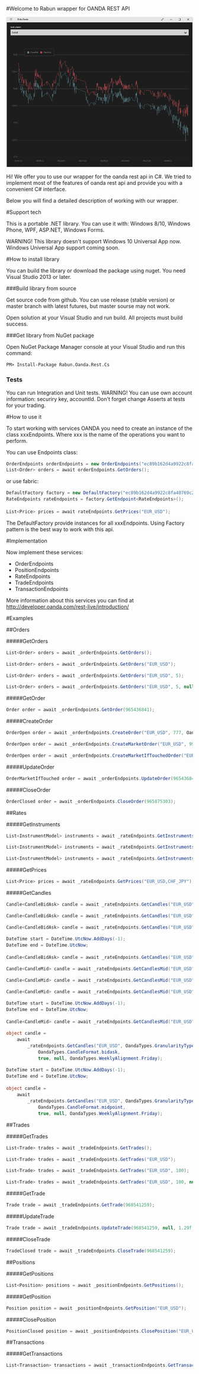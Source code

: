 #Welcome to Rabun wrapper for OANDA REST API

![Title img](/RoboTrade.png)

Hi! We offer you to use our wrapper for the oanda rest api in C#. 
We tried to implement most of the features of oanda rest api and 
provide you with a convenient C# interface.

Below you will find a detailed description of working with our wrapper.

#Support tech

This is a portable .NET library. You can use it with: Windows 8/10, Windows Phone,
WPF, ASP.NET, Windows Forms.

WARNING! This library doesn't support Windows 10 Universal App now. Windows Universal App support coming soon.

#How to install library

You can build the library or download the package using nuget. You need Visual Studio
2013 or later.

###Build library from source

Get source code from github. You can use release (stable version) or master branch
with latest futures, but master sourse may not work.

Open solution at your Visual Studio and run build. All projects must build success.

###Get library from NuGet package

Open NuGet Package Manager console at your Visual Studio and run this command:

```
PM> Install-Package Rabun.Oanda.Rest.Cs
```

### Tests

You can run Integration and Unit tests. WARNING! You can use own account information:
securiry key, accountId. Don't forget change Asserts at tests for your trading.

#How to use it

To start working with services OANDA you need to create an instance of the class 
xxxEndpoints. Where xxx is the name of the operations you want to perform.

You can use Endpoints class:

```csharp
OrderEndpoints orderEndpoints = new OrderEndpoints("ec89b162d4a9922c8fa40769c2453d8b-cc1fb522857d46a08a90ef09730343a6", AccountType.practice, 4905675);
List<Order> orders = await orderEndpoints.GetOrders();
```

or use fabric:

```csharp
DefaultFactory factory = new DefaultFactory("ec89b162d4a9922c8fa40769c2453d8b-cc1fb522857d46a08a90ef09730343a6", AccountType.practice, 4905675);
RateEndpoints rateEndpoints = factory.GetEndpoint<RateEndpoints>();

List<Price> prices = await rateEndpoints.GetPrices("EUR_USD");
```

The DefaultFactory provide instances for all xxxEndpoints. Using Factory pattern is
the best way to work with this api.

#Implementation

Now implement these services:
* OrderEndpoints
* PositionEndpoints
* RateEndpoints
* TradeEndpoints
* TransactionEndpoints

More information about this services you can find at http://developer.oanda.com/rest-live/introduction/

#Examples

##Orders

#####GetOrders

```csharp
List<Order> orders = await _orderEndpoints.GetOrders();
```

```csharp
List<Order> orders = await _orderEndpoints.GetOrders("EUR_USD");
```

```csharp
List<Order> orders = await _orderEndpoints.GetOrders("EUR_USD", 5);
```

```csharp
List<Order> orders = await _orderEndpoints.GetOrders("EUR_USD", 5, null, null);
```

#####GetOrder

```csharp
Order order = await _orderEndpoints.GetOrder(965436841);
```

#####CreateOrder

```csharp
OrderOpen order = await _orderEndpoints.CreateOrder("EUR_USD", 777, OandaTypes.Side.buy, OandaTypes.OrderType.marketIfTouched, DateTime.Now.AddDays(1), 1.1630f, null, null, null, null);
```

```csharp
OrderOpen order = await _orderEndpoints.CreateMarketOrder("EUR_USD", 999, OandaTypes.Side.buy);
```

```csharp
OrderOpen order = await _orderEndpoints.CreateMarketIfTouchedOrder("EUR_USD", 999, OandaTypes.Side.buy, DateTime.Now.AddDays(1), 1.4f);
```

#####UpdateOrder

```csharp
OrderMarketIfTouched order = await _orderEndpoints.UpdateOrder(965436841, 333, 1.1f, null, null, null, null, null, null);
```

#####CloseOrder

```csharp
OrderClosed order = await _orderEndpoints.CloseOrder(965875303);
```

##Rates

#####GetInstruments

```csharp
List<InstrumentModel> instruments = await _rateEndpoints.GetInstruments();
```

```csharp
List<InstrumentModel> instruments = await _rateEndpoints.GetInstruments("EUR_USD,CHF_JPY");
```

```csharp
List<InstrumentModel> instruments = await _rateEndpoints.GetInstruments("instrument", "EUR_USD");
```

#####GetPrices

```csharp
List<Price> prices = await _rateEndpoints.GetPrices("EUR_USD,CHF_JPY");
```

#####GetCandles

```csharp
Candle<CandleBidAsk> candle = await _rateEndpoints.GetCandles("EUR_USD");
```

```csharp
Candle<CandleBidAsk> candle = await _rateEndpoints.GetCandles("EUR_USD", OandaTypes.GranularityType.D);
```

```csharp
Candle<CandleBidAsk> candle = await _rateEndpoints.GetCandles("EUR_USD", OandaTypes.GranularityType.M, 10);
```

```csharp
DateTime start = DateTime.UtcNow.AddDays(-1);
DateTime end = DateTime.UtcNow;

Candle<CandleBidAsk> candle = await _rateEndpoints.GetCandles("EUR_USD", OandaTypes.GranularityType.H1, start, end);
```

```csharp
Candle<CandleMid> candle = await _rateEndpoints.GetCandlesMid("EUR_USD");
```

```csharp
Candle<CandleMid> candle = await _rateEndpoints.GetCandlesMid("EUR_USD", OandaTypes.GranularityType.D);
```

```csharp
Candle<CandleMid> candle = await _rateEndpoints.GetCandlesMid("EUR_USD", OandaTypes.GranularityType.M, 10);
```

```csharp
DateTime start = DateTime.UtcNow.AddDays(-1);
DateTime end = DateTime.UtcNow;

Candle<CandleMid> candle = await _rateEndpoints.GetCandlesMid("EUR_USD", OandaTypes.GranularityType.H1, start, end);
```

```csharp
object candle =
    await
        _rateEndpoints.GetCandles("EUR_USD", OandaTypes.GranularityType.M, 100,
            OandaTypes.CandleFormat.bidask,
            true, null, OandaTypes.WeeklyAlignment.Friday);
```

```csharp
DateTime start = DateTime.UtcNow.AddDays(-1);
DateTime end = DateTime.UtcNow;

object candle =
    await
        _rateEndpoints.GetCandles("EUR_USD", OandaTypes.GranularityType.M, start, end,
            OandaTypes.CandleFormat.midpoint,
            true, null, OandaTypes.WeeklyAlignment.Friday);
```

##Trades

#####GetTrades

```csharp
List<Trade> trades = await _tradeEndpoints.GetTrades();
```

```csharp
List<Trade> trades = await _tradeEndpoints.GetTrades("EUR_USD");
```

```csharp
List<Trade> trades = await _tradeEndpoints.GetTrades("EUR_USD", 100);
```

```csharp
List<Trade> trades = await _tradeEndpoints.GetTrades("EUR_USD", 100, null, null);
```

#####GetTrade

```csharp
Trade trade = await _tradeEndpoints.GetTrade(968541259);
```

#####UpdateTrade

```csharp
Trade trade = await _tradeEndpoints.UpdateTrade(968541259, null, 1.29f, null);
```

#####CloseTrade

```csharp
TradeClosed trade = await _tradeEndpoints.CloseTrade(968541259);
```

##Positions

#####GetPositions

```csharp
List<Position> positions = await _positionEndpoints.GetPositions();
```

#####GetPosition

```csharp
Position position = await _positionEndpoints.GetPosition("EUR_USD");
```

#####ClosePosition

```csharp
PositionClosed position = await _positionEndpoints.ClosePosition("EUR_USD");
```

##Transactions

#####GetTransactions

```csharp
List<Transaction> transactions = await _transactionEndpoints.GetTransactions(null, null, null, "EUR_USD", "");
```
